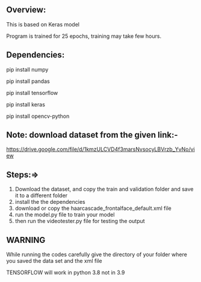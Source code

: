 ## Overview:

This is based on Keras model

Program is trained for 25 epochs, training may take few hours.


## Dependencies:

pip install numpy

pip install pandas

pip install tensorflow

pip install keras

pip install opencv-python


## Note: download dataset from the given link:-
https://drive.google.com/file/d/1kmzULCVD4f3marsNvsocyLBVrzb_YvNo/view



## Steps:=>
1. Download the dataset, and copy the train and validation folder and save it to a different folder
2. install the the dependencies
3. download or copy the haarcascade_frontalface_default.xml file 
4. run the model.py file to train your model
5. then run the videotester.py file for testing the output

## WARNING 
While running the codes carefully give the directory of your folder where you saved the data set and the xml file

TENSORFLOW  will work in python 3.8 not in 3.9 
